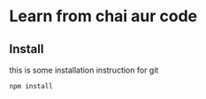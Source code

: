 # Learn from chai aur code

## Install
this is some installation instruction for git

```bash
npm install
```